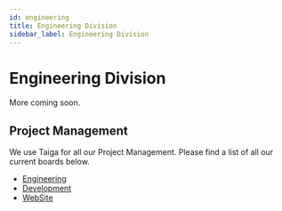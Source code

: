 ```yaml
---
id: engineering
title: Engineering Division
sidebar_label: Engineering Division
---
```


# Engineering Division

More coming soon.


## Project Management

We use Taiga for all our Project Management.  Please find a list of all our current boards below.

  - [Engineering](https://tree.taiga.io/project/safaci2000-geek-beacon-engineering/timeline)
  - [Development](https://tree.taiga.io/project/geek-beacon-gb-development/timeline)
  - [WebSite](https://tree.taiga.io/project/geek-beacon-osaltgeek-beacon-site/timeline)
